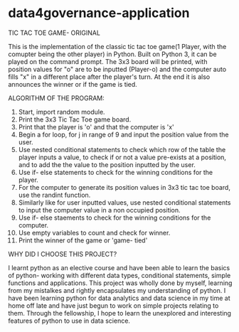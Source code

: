 # data4governance-application
TIC TAC TOE GAME- ORIGINAL

This is the implementation of the classic tic tac toe game(1 Player, with the comupter being the other player) in Python. Built on Python 3, it can be played on the command prompt. The 3x3 board will be printed, with position values for "o" are to be inputted (Player-o) and the computer auto fills "x" in a different place after the player's turn. At the end it is also announces the winner or if the game is tied.

ALGORITHM OF THE PROGRAM:
1. Start, import random module.
2. Print the 3x3 Tic Tac Toe game board.
3. Print that the player is 'o' and that the computer is 'x'
4. Begin a for loop, for j in range of 9 and input the position value from the user.
5. Use nested conditional statements to check which row of the table the player inputs a value, to check if or not a value pre-exists at a position, and to add the the value to the position inputted by the user.
6. Use if- else statements to check for the winning conditions for the player.
7. For the computer to generate its position values in 3x3 tic tac toe board, use the randint function.
8. Similarly like for user inputted values, use nested conditional statements to input the computer value in a non occupied position.
9. Use if- else staements to check for the winning conditions for the computer.
10. Use empty variables to count and check for winner.
11. Print the winner of the game or 'game- tied'

WHY DID I CHOOSE THIS PROJECT?

I learnt python as an elective course and have been able to learn the basics of python- working with different data types, conditional statements, simple functions and applications. This project was wholly done by myself, learning from my mistalkes and rightly encapsulates my understanding of python. I have been learning python for data analytics and data science in my time at home off late and have just begun to work on simple projects relating to them. Through the fellowship, I hope to learn the unexplored and interesting features of python to use in data science.
